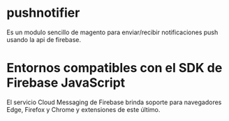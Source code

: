 # pushnotifier

Es un modulo sencillo de magento para enviar/recibir notificaciones push usando la api de firebase.

# Entornos compatibles con el SDK de Firebase JavaScript
El servicio Cloud Messaging de Firebase brinda soporte para navegadores Edge, Firefox y Chrome y extensiones de este último.
